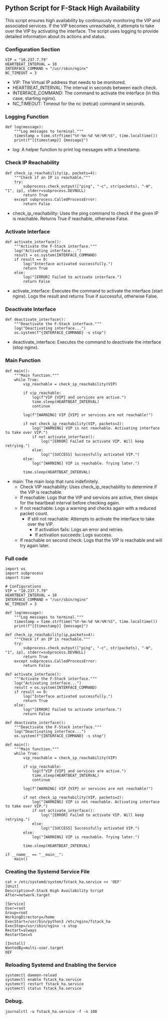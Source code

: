 ## Python Script for F-Stack High Availability
This script ensures high availability by continuously monitoring the VIP and associated services. If the VIP becomes unreachable, it attempts to take over the VIP by activating the interface. The script uses logging to provide detailed information about its actions and status.

### Configuration Section
```
VIP = "10.237.7.79" 
HEARTBEAT_INTERVAL = 10
INTERFACE_COMMAND = "/usr/sbin/nginx"
NC_TIMEOUT = 3
```
* VIP: The Virtual IP address that needs to be monitored.
* HEARTBEAT_INTERVAL: The interval in seconds between each check.
* INTERFACE_COMMAND: The command to activate the interface (in this case, starting nginx).
* NC_TIMEOUT: Timeout for the nc (netcat) command in seconds.

### Logging Function
```
def log(message):
    """Log messages to terminal."""
    timestamp = time.strftime("%Y-%m-%d %H:%M:%S", time.localtime())
    print(f"[{timestamp}] {message}")
```
* log: A helper function to print log messages with a timestamp.

### Check IP Reachability
```
def check_ip_reachability(ip, packets=4):
    """Check if an IP is reachable."""
    try:
        subprocess.check_output(["ping", "-c", str(packets), "-W", "1", ip], stderr=subprocess.DEVNULL)
        return True
    except subprocess.CalledProcessError:
        return False
```
* check_ip_reachability: Uses the ping command to check if the given IP is reachable. Returns True if reachable, otherwise False.

### Activate Interface
```
def activate_interface():
    """Activate the F-Stack interface."""
    log("Activating interface...")
    result = os.system(INTERFACE_COMMAND)
    if result == 0:
        log("Interface activated successfully.")
        return True
    else:
        log("[ERROR] Failed to activate interface.")
        return False
```
* activate_interface: Executes the command to activate the interface (start nginx). Logs the result and returns True if successful, otherwise False.

### Deactivate Interface
```
def deactivate_interface():
    """Deactivate the F-Stack interface."""
    log("Deactivating interface...")
    os.system(f"{INTERFACE_COMMAND} -s stop")
```
* deactivate_interface: Executes the command to deactivate the interface (stop nginx).

### Main Function
```
def main():
    """Main function."""
    while True:
        vip_reachable = check_ip_reachability(VIP)

        if vip_reachable:
            log(f"VIP {VIP} and services are active.")
            time.sleep(HEARTBEAT_INTERVAL)
            continue

        log(f"[WARNING] VIP {VIP} or services are not reachable!")

        if not check_ip_reachability(VIP, packets=2):
            log("[WARNING] VIP is not reachable. Activating interface to take over VIP.")
            if not activate_interface():
                log("[ERROR] Failed to activate VIP. Will keep retrying.")
            else:
                log("[SUCCESS] Successfully activated VIP.")
        else:
            log("[WARNING] VIP is reachable. Trying later.")
                    
        time.sleep(HEARTBEAT_INTERVAL)
```
- main: The main loop that runs indefinitely.
  - Check VIP reachability: Uses check_ip_reachability to determine if the VIP is reachable.
  - If reachable: Logs that the VIP and services are active, then sleeps for the heartbeat interval before checking again.
  - If not reachable: Logs a warning and checks again with a reduced packet count.
    - If still not reachable: Attempts to activate the interface to take over the VIP.
      - If activation fails: Logs an error and retries.
      - If activation succeeds: Logs success.
  - If reachable on second check: Logs that the VIP is reachable and will try again later.

### Full code
```
import os
import subprocess
import time

# Configurations
VIP = "10.237.7.79" 
HEARTBEAT_INTERVAL = 10
INTERFACE_COMMAND = "/usr/sbin/nginx"
NC_TIMEOUT = 3

def log(message):
    """Log messages to terminal."""
    timestamp = time.strftime("%Y-%m-%d %H:%M:%S", time.localtime())
    print(f"[{timestamp}] {message}")

def check_ip_reachability(ip,packets=4):
    """Check if an IP is reachable."""
    try:
        subprocess.check_output(["ping", "-c", str(packets), "-W", "1", ip], stderr=subprocess.DEVNULL)
        return True
    except subprocess.CalledProcessError:
        return False

def activate_interface():
    """Activate the F-Stack interface."""
    log("Activating interface...")
    result = os.system(INTERFACE_COMMAND)
    if result == 0:
        log("Interface activated successfully.")
        return True
    else:
        log("[ERROR] Failed to activate interface.")
        return False

def deactivate_interface():
    """Deactivate the F-Stack interface."""
    log("Deactivating interface...")
    os.system(f"{INTERFACE_COMMAND} -s stop")

def main():
    """Main function."""
    while True:
        vip_reachable = check_ip_reachability(VIP)

        if vip_reachable:
            log(f"VIP {VIP} and services are active.")
            time.sleep(HEARTBEAT_INTERVAL)
            continue

        log(f"[WARNING] VIP {VIP} or services are not reachable!")

        if not check_ip_reachability(VIP, packets=2):
            log("[WARNING] VIP is not reachable. Activating interface to take over VIP.")
            if not activate_interface():
                log("[ERROR] Failed to activate VIP. Will keep retrying.")
            else:
                log("[SUCCESS] Successfully activated VIP.")
        else:
            log("[WARNING] VIP is reachable. Trying later.")
                    
        time.sleep(HEARTBEAT_INTERVAL)

if __name__ == "__main__":
    main()
```

### Creating the Systemd Service File
```
cat > /etc/systemd/system/fstack_ha.service << 'OEF'
[Unit]
Description=F-Stack High Availability Script
After=network.target

[Service]
User=root
Group=root
WorkingDirectory=/home
ExecStart=/usr/bin/python3 /etc/nginx/fstack_ha
ExecStop=/usr/sbin/nginx -s stop
Restart=always
RestartSec=5

[Install]
WantedBy=multi-user.target
OEF
```

### Reloading Systemd and Enabling the Service
```
systemctl daemon-reload
systemctl enable fstack_ha.service
systemctl restart fstack_ha.service
systemctl status fstack_ha.service
```

### Debug.
```
journalctl -u fstack_ha.service -f -n 100
```